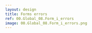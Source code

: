 ```yaml
---
layout: design
title: Forms errors
ref: 00.Global_08.Form_i_errors
image: 00.Global_08.Form_i_errors.png
---
```

